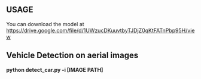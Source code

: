 ## USAGE

You can download the model at https://drive.google.com/file/d/1UWzucDKuuvtbyTJDjZ0qKtFATnPbp95H/view
 
## Vehicle Detection on aerial images

**python detect_car.py -i [IMAGE PATH]**

